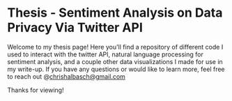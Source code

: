 # Thesis - Sentiment Analysis on Data Privacy Via Twitter API
Welcome to my thesis page! Here you'll find a repository of different code I used to interact with the twitter API, natural language processing for sentiment analysis, and a couple other data visualizations I made for use in my write-up. If you have any questions or would like to learn more, feel free to reach out @chrishalbasch@gmail.com

Thanks for viewing!
